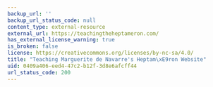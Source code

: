 ```yaml
---
backup_url: ''
backup_url_status_code: null
content_type: external-resource
external_url: https://teachingtheheptameron.com/
has_external_license_warning: true
is_broken: false
license: https://creativecommons.org/licenses/by-nc-sa/4.0/
title: "Teaching Marguerite de Navarre's Heptam\xE9ron Website"
uid: 0409a406-eed4-47c2-b12f-3d8e6afcff44
url_status_code: 200
---
```

